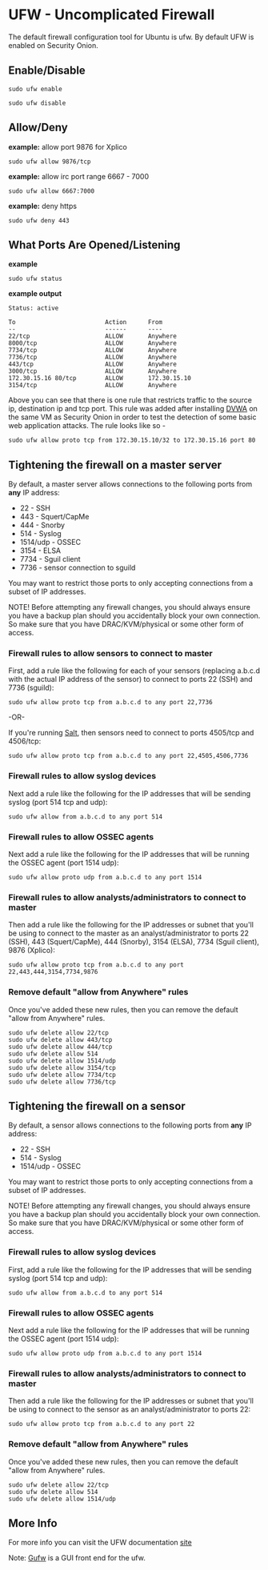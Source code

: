 # UFW - Uncomplicated Firewall #
The default firewall configuration tool for Ubuntu is ufw. By default UFW is enabled on Security Onion.

## Enable/Disable ##
```
sudo ufw enable
```

```
sudo ufw disable
```
## Allow/Deny ##

**example:** allow port 9876 for Xplico
```
sudo ufw allow 9876/tcp
```
**example:** allow irc port range 6667 - 7000
```
sudo ufw allow 6667:7000
```
**example:** deny https
```
sudo ufw deny 443
```

## What Ports Are Opened/Listening ##
**example**
```
sudo ufw status
```
**example output**
```
Status: active

To                         Action      From
--                         ------      ----
22/tcp                     ALLOW       Anywhere
8000/tcp                   ALLOW       Anywhere
7734/tcp                   ALLOW       Anywhere
7736/tcp                   ALLOW       Anywhere
443/tcp                    ALLOW       Anywhere
3000/tcp                   ALLOW       Anywhere
172.30.15.16 80/tcp        ALLOW       172.30.15.10
3154/tcp                   ALLOW       Anywhere
```

Above you can see that there is one rule that restricts traffic to the source ip, destination ip and tcp port. This rule was added after installing [DVWA](http://code.google.com/p/dvwa/) on the same VM as Security Onion in order to test the detection of some basic web application attacks. The rule looks like so -

```
sudo ufw allow proto tcp from 172.30.15.10/32 to 172.30.15.16 port 80
```

## Tightening the firewall on a master server ##

By default, a master server allows connections to the following ports from **any** IP address:
  * 22 - SSH
  * 443 - Squert/CapMe
  * 444 - Snorby
  * 514 - Syslog
  * 1514/udp - OSSEC
  * 3154 - ELSA
  * 7734 - Sguil client
  * 7736 - sensor connection to sguild

You may want to restrict those ports to only accepting connections from a subset of IP addresses.

NOTE! Before attempting any firewall changes, you should always ensure you have a backup plan should you accidentally block your own connection.  So make sure that you have DRAC/KVM/physical or some other form of access.

### Firewall rules to allow sensors to connect to master ###
First, add a rule like the following for each of your sensors (replacing a.b.c.d with the actual IP address of the sensor) to connect to ports 22 (SSH) and 7736 (sguild):
```
sudo ufw allow proto tcp from a.b.c.d to any port 22,7736
```

-OR-

If you're running [Salt](Salt), then sensors need to connect to ports 4505/tcp and 4506/tcp:
```
sudo ufw allow proto tcp from a.b.c.d to any port 22,4505,4506,7736
```


### Firewall rules to allow syslog devices ###
Next add a rule like the following for the IP addresses that will be sending syslog (port 514 tcp and udp):
```
sudo ufw allow from a.b.c.d to any port 514
```

### Firewall rules to allow OSSEC agents ###
Next add a rule like the following for the IP addresses that will be running the OSSEC agent (port 1514 udp):
```
sudo ufw allow proto udp from a.b.c.d to any port 1514
```

### Firewall rules to allow analysts/administrators to connect to master ###
Then add a rule like the following for the IP addresses or subnet that you'll be using to connect to the master as an analyst/administrator to ports 22 (SSH), 443 (Squert/CapMe), 444 (Snorby), 3154 (ELSA), 7734 (Sguil client), 9876 (Xplico):
```
sudo ufw allow proto tcp from a.b.c.d to any port 22,443,444,3154,7734,9876
```

### Remove default "allow from Anywhere" rules ###
Once you've added these new rules, then you can remove the default "allow from Anywhere" rules.
```
sudo ufw delete allow 22/tcp 
sudo ufw delete allow 443/tcp
sudo ufw delete allow 444/tcp
sudo ufw delete allow 514
sudo ufw delete allow 1514/udp
sudo ufw delete allow 3154/tcp
sudo ufw delete allow 7734/tcp
sudo ufw delete allow 7736/tcp
```

## Tightening the firewall on a sensor ##

By default, a sensor allows connections to the following ports from **any** IP address:
  * 22 - SSH
  * 514 - Syslog
  * 1514/udp - OSSEC

You may want to restrict those ports to only accepting connections from a subset of IP addresses.

NOTE! Before attempting any firewall changes, you should always ensure you have a backup plan should you accidentally block your own connection.  So make sure that you have DRAC/KVM/physical or some other form of access.

### Firewall rules to allow syslog devices ###
First, add a rule like the following for the IP addresses that will be sending syslog (port 514 tcp and udp):
```
sudo ufw allow from a.b.c.d to any port 514
```

### Firewall rules to allow OSSEC agents ###
Next add a rule like the following for the IP addresses that will be running the OSSEC agent (port 1514 udp):
```
sudo ufw allow proto udp from a.b.c.d to any port 1514
```

### Firewall rules to allow analysts/administrators to connect to master ###
Then add a rule like the following for the IP addresses or subnet that you'll be using to connect to the sensor as an analyst/administrator to ports 22:
```
sudo ufw allow proto tcp from a.b.c.d to any port 22
```

### Remove default "allow from Anywhere" rules ###
Once you've added these new rules, then you can remove the default "allow from Anywhere" rules.
```
sudo ufw delete allow 22/tcp 
sudo ufw delete allow 514
sudo ufw delete allow 1514/udp
```

## More Info ##
For more info you can visit the UFW documentation [site](https://help.ubuntu.com/community/UFW)

Note: [Gufw](https://help.ubuntu.com/community/Gufw) is a GUI front end for the ufw.